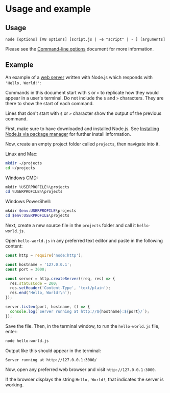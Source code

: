 # Usage and example

<!-- YAML
llmDescription: >
  Overview of basic Node.js usage via CLI. Illustrates how to run scripts and
  provides a simple web server example.
-->

## Usage

<!--introduced_in=v0.10.0-->

<!--type=misc-->

`node [options] [V8 options] [script.js | -e "script" | - ] [arguments]`

Please see the [Command-line options][] document for more information.

## Example

An example of a [web server][] written with Node.js which responds with
`'Hello, World!'`:

Commands in this document start with `$` or `>` to replicate how they would
appear in a user's terminal. Do not include the `$` and `>` characters. They are
there to show the start of each command.

Lines that don't start with `$` or `>` character show the output of the previous
command.

First, make sure to have downloaded and installed Node.js. See
[Installing Node.js via package manager][] for further install information.

Now, create an empty project folder called `projects`, then navigate into it.

Linux and Mac:

```bash
mkdir ~/projects
cd ~/projects
```

Windows CMD:

```powershell
mkdir %USERPROFILE%\projects
cd %USERPROFILE%\projects
```

Windows PowerShell:

```powershell
mkdir $env:USERPROFILE\projects
cd $env:USERPROFILE\projects
```

Next, create a new source file in the `projects`
folder and call it `hello-world.js`.

Open `hello-world.js` in any preferred text editor and
paste in the following content:

```js
const http = require('node:http');

const hostname = '127.0.0.1';
const port = 3000;

const server = http.createServer((req, res) => {
  res.statusCode = 200;
  res.setHeader('Content-Type', 'text/plain');
  res.end('Hello, World!\n');
});

server.listen(port, hostname, () => {
  console.log(`Server running at http://${hostname}:${port}/`);
});
```

Save the file. Then, in the terminal window, to run the `hello-world.js` file,
enter:

```bash
node hello-world.js
```

Output like this should appear in the terminal:

```console
Server running at http://127.0.0.1:3000/
```

Now, open any preferred web browser and visit `http://127.0.0.1:3000`.

If the browser displays the string `Hello, World!`, that indicates
the server is working.

[Command-line options]: cli.md#options
[Installing Node.js via package manager]: https://nodejs.org/en/download/package-manager/
[web server]: http.md
